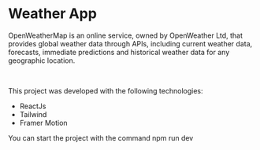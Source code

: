 <h1>Weather App</h1>
<p>OpenWeatherMap is an online service, owned by OpenWeather Ltd, that provides global weather data through APIs, including current weather data, forecasts, immediate predictions and historical weather data for any geographic location.</p>
<br>
<p>This project was developed with the following technologies:</p>
<ul>
  <li>ReactJs</li>
  <li>Tailwind</li>
  <li>Framer Motion</li>
</ul>

<p>You can start the project with the command npm run dev</p>